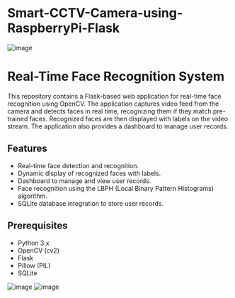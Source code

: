 # Smart-CCTV-Camera-using-RaspberryPi-Flask
![image](https://github.com/akhil111pro/Smart-CCTV-Camera-using-RaspberryPi-Flask/assets/87641942/94bd251e-95d1-415b-a3ea-dd9a065e08c4) 
# Real-Time Face Recognition System

This repository contains a Flask-based web application for real-time face recognition using OpenCV. The application captures video feed from the camera and detects faces in real time, recognizing them if they match pre-trained faces. Recognized faces are then displayed with labels on the video stream. The application also provides a dashboard to manage user records.

## Features

- Real-time face detection and recognition.
- Dynamic display of recognized faces with labels.
- Dashboard to manage and view user records.
- Face recognition using the LBPH (Local Binary Pattern Histograms) algorithm.
- SQLite database integration to store user records.

## Prerequisites

- Python 3.x
- OpenCV (cv2)
- Flask
- Pillow (PIL)
- SQLite

![image](https://github.com/akhil111pro/Smart-CCTV-Camera-using-RaspberryPi-Flask/assets/87641942/8607c77d-5eb6-4a81-afb2-babf241792e7)
![image](https://github.com/akhil111pro/Smart-CCTV-Camera-using-RaspberryPi-Flask/assets/87641942/30c14aed-adb9-4682-a4b4-4839af31b2dd)

